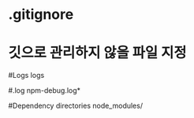# .gitignore
# 깃으로 관리하지 않을 파일 지정

#Logs
logs

#.log
npm-debug.log*

#Dependency directories
node_modules/